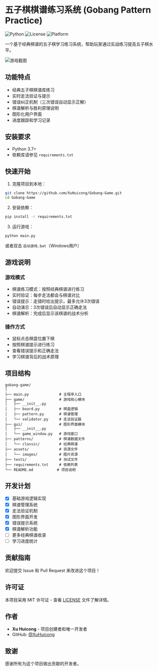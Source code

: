 # 五子棋棋谱练习系统 (Gobang Pattern Practice)

![Python](https://img.shields.io/badge/Python-3.7+-blue.svg)
![License](https://img.shields.io/badge/License-MIT-green.svg)
![Platform](https://img.shields.io/badge/Platform-Windows%20%7C%20macOS%20%7C%20Linux-lightgrey.svg)

一个基于经典棋谱的五子棋学习练习系统，帮助玩家通过实战练习提高五子棋水平。

![游戏截图](https://via.placeholder.com/600x400/f0f0f0/333333?text=Game+Screenshot)

## 功能特点

- 经典五子棋棋谱库练习
- 实时走法验证与提示
- 错误纠正机制（三次错误自动显示正解）
- 棋谱解析与胜利原理说明
- 图形化用户界面
- 进度跟踪和学习记录

## 安装要求

- Python 3.7+
- 依赖库请参见 `requirements.txt`

## 快速开始

1. 克隆项目到本地：
```bash
git clone https://github.com/XuHuicong/Gobang-Game.git
cd Gobang-Game
```

2. 安装依赖：
```bash
pip install -r requirements.txt
```

3. 运行游戏：
```bash
python main.py
```

或者双击 `启动游戏.bat`（Windows用户）

## 游戏说明

### 游戏模式
- 棋谱练习模式：按照经典棋谱进行练习
- 实时验证：每步走法都会与棋谱对比
- 错误提示：走错时给出提示，最多允许3次错误
- 自动演示：3次错误后自动显示正确走法
- 棋谱解析：完成后显示该棋谱的战术分析

### 操作方式
- 鼠标点击棋盘位置下棋
- 按照棋谱提示进行练习
- 查看错误提示和正确走法
- 学习棋谱背后的战术原理

## 项目结构

```
gobang-game/
│
├── main.py              # 主程序入口
├── game/                # 游戏核心模块
│   ├── __init__.py
│   ├── board.py         # 棋盘逻辑
│   ├── pattern.py       # 棋谱管理
│   └── validator.py     # 走法验证器
├── gui/                 # 图形界面模块
│   ├── __init__.py
│   └── game_window.py   # 游戏窗口
├── patterns/            # 棋谱数据文件
│   └── classic/         # 经典棋谱
├── assets/              # 资源文件
│   └── images/          # 图片资源
├── tests/               # 测试文件
├── requirements.txt     # 依赖列表
└── README.md           # 项目说明
```

## 开发计划

- [x] 基础游戏逻辑实现
- [x] 棋谱管理系统
- [x] 走法验证机制
- [x] 图形界面开发
- [x] 错误提示系统
- [x] 棋谱解析功能
- [ ] 更多经典棋谱收录
- [ ] 学习进度统计

## 贡献指南

欢迎提交 Issue 和 Pull Request 来改进这个项目！

## 许可证

本项目采用 MIT 许可证 - 查看 [LICENSE](LICENSE) 文件了解详情。

## 作者

- **Xu Huicong** - 项目创建者和唯一开发者
- GitHub: [@XuHuicong](https://github.com/XuHuicong)

## 致谢

感谢所有为这个项目做出贡献的开发者。